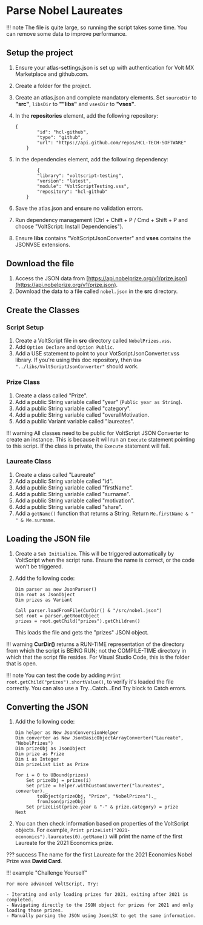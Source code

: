 # Parse Nobel Laureates

!!! note
    The file is quite large, so running the script takes some time. You can remove some data to improve performance.

## Setup the project

1. Ensure your atlas-settings.json is set up with authentication for Volt MX Marketplace and github.com.
1. Create a folder for the project.
1. Create an atlas.json and complete mandatory elements. Set `sourceDir` to **"src"**, `libsDir` to **""libs"** and `vsesDir` to **"vses"**.
1. In the **repositories** element, add the following repository:

    ```vbscript
    {
            "id": "hcl-github",
            "type": "github",
            "url": "https://api.github.com/repos/HCL-TECH-SOFTWARE"
        }
    ```

1. In the dependencies element, add the following dependency:

    ```vbscript
            {
            "library": "voltscript-testing",
            "version": "latest",
            "module": "VoltScriptTesting.vss",
            "repository": "hcl-github"
        }
    ```

1. Save the atlas.json and ensure no validation errors.
1. Run dependency management (Ctrl + Chift + P / Cmd + Shift + P and choose "VoltScript: Install Dependencies").
1. Ensure **libs** contains "VoltScriptJsonConverter" and **vses** contains the JSONVSE extensions.

## Download the file

1. Access the JSON data from [https://api.nobelprize.org/v1/prize.json](https://api.nobelprize.org/v1/prize.json).
1. Download the data to a file called `nobel.json` in the **src** directory.

## Create the Classes

### Script Setup

1. Create a VoltScript file in **src** directory called `NobelPrizes.vss`.
1. Add `Option Declare` and `Option Public`.
1. Add a USE statement to point to your VotScriptJsonConverter.vss library. If you're using this doc repository, then `Use "../libs/VoltScriptJsonConverter"` should work.

### Prize Class

1. Create a class called "Prize".
1. Add a public String variable called "year" (`Public year as String`).
1. Add a public String variable called "category".
1. Add a public String variable called "overallMotivation.
1. Add a public Variant variable called "laureates".

!!! warning
    All classes need to be public for VoltScript JSON Converter to create an instance. This is because it will run an `Execute` statement pointing to this script. If the class is private, the `Execute` statement will fail.

### Laureate Class

1. Create a class called "Laureate"
1. Add a public String variable called "id".
1. Add a public String variable called "firstName".
1. Add a public String variable called "surname".
1. Add a public String variable called "motivation".
1. Add a public String variable called "share".
1. Add a `getName()` function that returns a String. Return `Me.firstName & " " & Me.surname`.

## Loading the JSON file

1. Create a `Sub Initialize`. This will be triggered automatically by VoltScript when the script runs. Ensure the name is correct, or the code won't be triggered.
1. Add the following code:

    ```vbscript
    Dim parser as new JsonParser()
    Dim root as JsonObject
    Dim prizes as Variant

    Call parser.loadFromFile(CurDir() & "/src/nobel.json")
    Set root = parser.getRootObject
    prizes = root.getChild("prizes").getChildren()
    ```

    This loads the file and gets the "prizes" JSON object.

!!! warning
    **CurDir()** returns a RUN-TIME representation of the directory from which the script is BEING RUN; not the COMPILE-TIME directory in which that the script file resides. For Visual Studio Code, this is the folder that is open.

!!! note
    You can test the code by adding `Print root.getChild("prizes").shortValue()`, to verify it's loaded the file correctly. You can also use a Try...Catch...End Try block to Catch errors.

## Converting the JSON

1. Add the following code:

    ```vbscript
    Dim helper as New JsonConversionHelper
    Dim converter as New JsonBasicObjectArrayConverter("Laureate", "NobelPrizes")
    Dim prizeObj as JsonObject
    Dim prize as Prize
    Dim i as Integer
    Dim prizeList List as Prize

    For i = 0 to UBound(prizes)
        Set prizeObj = prizes(i)
        Set prize = helper.withCustomConverter("laureates", converter)._
            toObject(prizeObj, "Prize", "NobelPrizes")._
            fromJson(prizeObj)
        Set prizeList(prize.year & "-" & prize.category) = prize
    Next
    ```

1. You can then check information based on properties of the VoltScript objects. For example, `Print prizeList("2021-economics").laureates(0).getName()` will print the name of the first Laureate for the 2021 Economics prize.

??? success
    The name for the first Laureate for the 2021 Economics Nobel Prize was **David Card**.

!!! example "Challenge Yourself"

    For more advanced VoltScript, Try:

    - Iterating and only loading prizes for 2021, exiting after 2021 is completed.
    - Navigating directly to the JSON object for prizes for 2021 and only loading those prizes.
    - Manually parsing the JSON using JsonLSX to get the same information.